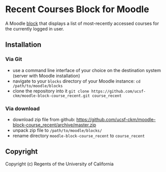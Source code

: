 # Recent Courses Block for Moodle

A Moodle [block](https://docs.moodle.org/dev/Blocks) that displays a list of most-recently accessed courses for the currently logged in user.

## Installation

### Via Git
* use a command line interface of your choice on the destination system (server with Moodle installation)
* navigate to your `blocks` directory of your Moodle instance: `cd /path/to/moodle/blocks`
* clone the repository into it `git clone https://github.com/ucsf-ckm/moodle-block-course_recent.git course_recent`

### Via download
* download zip file from github: https://github.com/ucsf-ckm/moodle-block-course_recent/archive/master.zip
* unpack zip file to `/path/to/moodle/blocks/`
* rename directory `moodle-block-course_recent` to `course_recent`

## Copyright
Copyright (c) Regents of the University of California